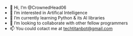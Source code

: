 - 👋 Hi, I’m @CrownedHead06
- 👀 I’m interested in Artifical Intelligence
- 🌱 I’m currently learning Python & its AI libraries
- 💞️ I’m looking to collaborate with other fellow programmers
- 📫 You could cotact me at techtitanbot@gmail.com

<!---
CrownedHead06/CrownedHead06 is a ✨ special ✨ repository because its `README.md` (this file) appears on your GitHub profile.
You can click the Preview link to take a look at your changes.
--->
